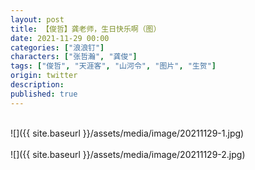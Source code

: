 ```yaml
---
layout: post
title: 【俊哲】龚老师，生日快乐啊（图）
date: 2021-11-29 00:00
categories: ["浪浪钉"]
characters: ["张哲瀚", "龚俊"]
tags: ["俊哲", "天涯客", "山河令", "图片", "生贺"]
origin: twitter
description: 
published: true
---
```


<br>
![]({{ site.baseurl }}/assets/media/image/20211129-1.jpg)
<br><br>
![]({{ site.baseurl }}/assets/media/image/20211129-2.jpg)
<br><br>
